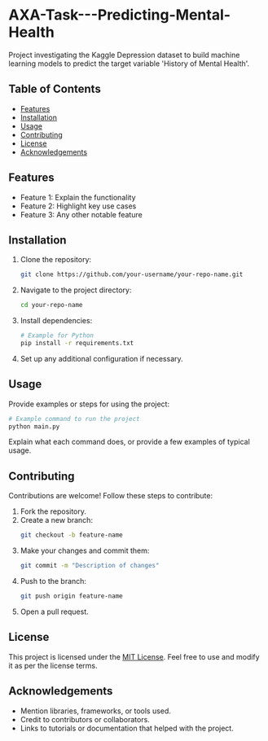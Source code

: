 # AXA-Task---Predicting-Mental-Health

Project investigating the Kaggle Depression dataset to build machine learning models to predict the target variable 'History of Mental Health'.

## Table of Contents

- [Features](#features)
- [Installation](#installation)
- [Usage](#usage)
- [Contributing](#contributing)
- [License](#license)
- [Acknowledgements](#acknowledgements)

## Features

- Feature 1: Explain the functionality
- Feature 2: Highlight key use cases
- Feature 3: Any other notable feature

## Installation

1. Clone the repository:
   ```bash
   git clone https://github.com/your-username/your-repo-name.git
   ```

2. Navigate to the project directory:
   ```bash
   cd your-repo-name
   ```

3. Install dependencies:
   ```bash
   # Example for Python
   pip install -r requirements.txt
   ```

4. Set up any additional configuration if necessary.

## Usage

Provide examples or steps for using the project:

```bash
# Example command to run the project
python main.py
```

Explain what each command does, or provide a few examples of typical usage.

## Contributing

Contributions are welcome! Follow these steps to contribute:

1. Fork the repository.
2. Create a new branch:
   ```bash
   git checkout -b feature-name
   ```
3. Make your changes and commit them:
   ```bash
   git commit -m "Description of changes"
   ```
4. Push to the branch:
   ```bash
   git push origin feature-name
   ```
5. Open a pull request.

## License

This project is licensed under the [MIT License](LICENSE). Feel free to use and modify it as per the license terms.

## Acknowledgements

- Mention libraries, frameworks, or tools used.
- Credit to contributors or collaborators.
- Links to tutorials or documentation that helped with the project.
